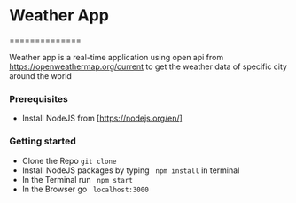 # Weather App
==============


Weather app is a real-time application using open api from https://openweathermap.org/current to get the weather data of specific city around the world


### Prerequisites
* Install NodeJS from [https://nodejs.org/en/]

### Getting started
* Clone the Repo ```git clone```
* Install NodeJS packages by typing ``` npm install``` in terminal
* In the Terminal run ``` npm start```
* In the Browser go ``` localhost:3000```
